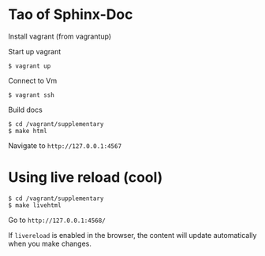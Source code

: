 # Tao of Sphinx-Doc


Install vagrant (from vagrantup)

Start up vagrant 

    $ vagrant up

Connect to Vm

    $ vagrant ssh

Build docs

    $ cd /vagrant/supplementary
    $ make html

Navigate to `http://127.0.0.1:4567`

# Using live reload (cool)

    $ cd /vagrant/supplementary
    $ make livehtml

Go to `http://127.0.0.1:4568/`

If `livereload` is enabled in the browser, the content will update automatically when you make changes.




